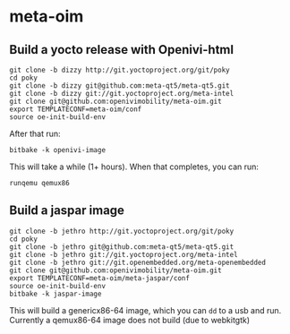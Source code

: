 # meta-oim

## Build a yocto release with Openivi-html

    git clone -b dizzy http://git.yoctoproject.org/git/poky
    cd poky
    git clone -b dizzy git@github.com:meta-qt5/meta-qt5.git
    git clone -b dizzy git://git.yoctoproject.org/meta-intel
    git clone git@github.com:openivimobility/meta-oim.git
    export TEMPLATECONF=meta-oim/conf
    source oe-init-build-env

After that run:

    bitbake -k openivi-image

This will take a while (1+ hours). When that completes, you can run:

    runqemu qemux86

## Build a jaspar image


    git clone -b jethro http://git.yoctoproject.org/git/poky
    cd poky
    git clone -b jethro git@github.com:meta-qt5/meta-qt5.git
    git clone -b jethro git://git.yoctoproject.org/meta-intel
    git clone -b jethro git://git.openembedded.org/meta-openembedded
    git clone git@github.com:openivimobility/meta-oim.git
    export TEMPLATECONF=meta-oim/meta-jaspar/conf
    source oe-init-build-env
    bitbake -k jaspar-image

This will build a genericx86-64 image, which you can `dd` to a usb and run. Currently a qemux86-64 image does not build (due to webkitgtk)
